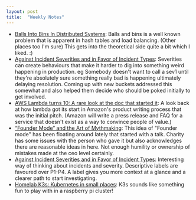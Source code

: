 ```yaml
---
layout: post
title:  "Weekly Notes"
---
```


* [Balls Into Bins In Distributed Systems](https://brooker.co.za/blog/2018/01/01/balls-into-bins.html): Balls and bins is a well known problem that is apparent in hash tables and load balancing. (Other places too I'm sure) This gets into the theoretical side quite a bit which I liked. :)
* [Against Incident Severities and in Favor of Incident Types](https://www.honeycomb.io/blog/against-incident-severities-favor-incident-types): Severities can create behaviours that make it harder to dig into something weird happening in production. eg Somebody doesn't want to call a sev1 until they're absolutely sure something really bad is happening ultimately delaying resolution. Coming up with new buckets addressed this somewhat and also helped them decide who should be poked initially to get involved.
* [AWS Lambda turns 10: A rare look at the doc that started it](https://www.allthingsdistributed.com/2024/11/aws-lambda-turns-10-a-rare-look-at-the-doc-that-started-it.html?utm_campaign=inbound&utm_source=rss): A look back at how lambda got its start in Amazon's product writing process that was the initial pitch. (Amazon will write a press release and FAQ for a service that doesn't exist as a way to convince people of value.)
* [“Founder Mode” and the Art of Mythmaking](https://charity.wtf/2024/12/17/founder-mode-and-the-art-of-mythmaking/): This idea of "Founder mode" has been floating around lately that started with a talk. Charity has some issues with the person who gave it but also acknowledges there are reasonable ideas in here. Not enough humility or ownership of mistakes made at the ceo level certainly.
* [Against Incident Severities and in Favor of Incident Types](https://www.honeycomb.io/blog/against-incident-severities-favor-incident-types): Interesting way of thinking about incidents and severity. Descriptive labels are favoured over P1-P4. A label gives you more context at a glance and a clearer path to start investigating.
* [Homelab K3s: Kubernetes in small places](https://blog.bernot.io/p/homelab-k3s/): K3s sounds like something fun to play with in a raspberry pi cluster!